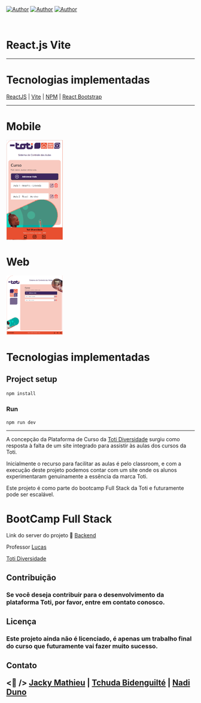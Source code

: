 [![Author](https://img.shields.io/badge/Dev-Jacky%20Mathieu-blueviolet%20)](https://github.com/123stack)
[![Author](https://img.shields.io/badge/Dev-Tchuda%20Bidenguilté-blueviolet%20)](https://github.com/Oneboy97)
[![Author](https://img.shields.io/badge/Dev-Nadi%20Duno-blueviolet%20)](https://github.com/nadiduno/)

<br />

# React.js Vite

<hr>

# Tecnologias implementadas

[ReactJS](https://legacy.reactjs.org/) | [Vite](https://vitejs.dev/) |  [NPM](https://www.npmjs.com/) | [React Bootstrap](https://react-bootstrap.netlify.app/)

<hr>

# Mobile

<div>
  <img 
    alt="Captura de pantalla do aplicativo, tem uma que apresenta as aula de um curso e botões para adicionar, actualizar e elminar as aluas, em cores roxo e laranja"
    src="https://raw.githubusercontent.com/nadiduno/plataformacursostoti/main/.github/imgApp.png" 
    width="30%"
  >
  <br />
</div>


# Web

<div>
  <img 
    alt="Captura de pantalla do aplicativo, tem a logomarca de uma lancheria e 6 card com imagens de comidas as quais representam as categorias deste aplicativo"
    src="https://raw.githubusercontent.com/nadiduno/plataformacursostoti/main/.github/imgApp1.png" 
    width="30%"
  >
  <br />
</div>

# Tecnologias implementadas


## Project setup
```bash
npm install
```

### Run
```bash
npm run dev
```

<hr>

A concepção da Plataforma de Curso da [Toti Diversidade](https://totidiversidade.com.br/) surgiu como resposta à falta de um site integrado para assistir às aulas dos cursos da Toti. 

Inicialmente o recurso para facilitar as aulas é pelo classroom, e com a execução deste projeto podemos contar com um site onde os alunos experimentaram genuinamente a essência da marca Toti. 

Este projeto é como parte do bootcamp Full Stack da Toti e futuramente pode ser escalável.


# BootCamp Full Stack

Link do server do projeto 🔗 [Backend](https://github.com/nadiduno/servertoti)

Professor [Lucas](https://github.com/lucastoti)

[Toti Diversidade](https://totidiversidade.com.br/)

<h2>Contribuição
<h3>Se você deseja contribuir para o desenvolvimento da plataforma Toti, por favor, entre em contato conosco.

<h2>Licença
<h3>Este projeto ainda não é licenciado, é apenas um trabalho final do curso que futuramente vai fazer muito sucesso.

<h2>Contato

<💜 />
[Jacky Mathieu](https://github.com/123stack) | [Tchuda  Bidenguilté](https://github.com/Oneboy97) | [Nadi Duno](https://github.com/nadiduno/)
